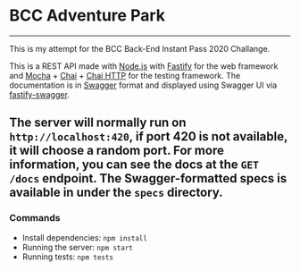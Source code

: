 # BCC Adventure Park
---
This is my attempt for the BCC Back-End Instant Pass 2020 Challange.

This is a REST API made with [Node.js](https://nodejs.org/) with [Fastify](https://www.fastify.io/) for the web framework and [Mocha](https://mochajs.org/) + [Chai](https://www.chaijs.com/) + [Chai HTTP](https://www.chaijs.com/plugins/chai-http/) for the testing framework. The documentation is in [Swagger](https://swagger.io/) format and displayed using Swagger UI via [fastify-swagger](https://github.com/fastify/fastify-swagger).

The server will normally run on `http://localhost:420`, if port 420 is not available, it will choose a random port.
For more information, you can see the docs at the `GET /docs` endpoint. The Swagger-formatted specs is available in under the `specs` directory.
---
### Commands
 - Install dependencies: `npm install`
 - Running the server: `npm start`
 - Running tests: `npm tests`